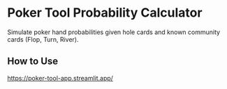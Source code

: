 # Poker Tool Probability Calculator

Simulate poker hand probabilities given hole cards and known community cards (Flop, Turn, River).

## How to Use
https://poker-tool-app.streamlit.app/
